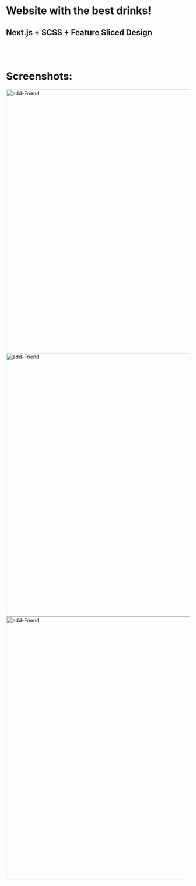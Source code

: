 # Website with the best drinks!

## Next.js + SCSS + Feature Sliced Design

<br/>
<br/>

# Screenshots: 

<img alt="add-Friend" width="720" src="https://i.postimg.cc/G3QFFfQJ/drinks.png"/>
<img alt="add-Friend" width="720" src="https://i.postimg.cc/fLQcCnp5/drink-1.png"/>
<img alt="add-Friend" width="720" src="https://i.postimg.cc/J0fHrb8x/drink-2.jpg"/>
